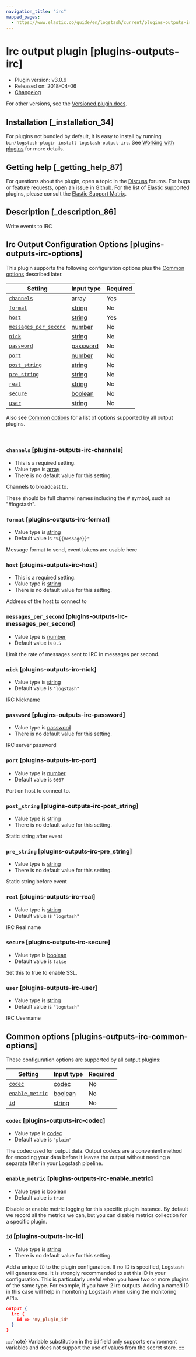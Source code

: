 ```yaml
---
navigation_title: "irc"
mapped_pages:
  - https://www.elastic.co/guide/en/logstash/current/plugins-outputs-irc.html
---
```


# Irc output plugin [plugins-outputs-irc]


* Plugin version: v3.0.6
* Released on: 2018-04-06
* [Changelog](https://github.com/logstash-plugins/logstash-output-irc/blob/v3.0.6/CHANGELOG.md)

For other versions, see the [Versioned plugin docs](https://www.elastic.co/guide/en/logstash-versioned-plugins/current/output-irc-index.md).

## Installation [_installation_34]

For plugins not bundled by default, it is easy to install by running `bin/logstash-plugin install logstash-output-irc`. See [Working with plugins](https://www.elastic.co/guide/en/logstash/current/working-with-plugins.html) for more details.


## Getting help [_getting_help_87]

For questions about the plugin, open a topic in the [Discuss](http://discuss.elastic.co) forums. For bugs or feature requests, open an issue in [Github](https://github.com/logstash-plugins/logstash-output-irc). For the list of Elastic supported plugins, please consult the [Elastic Support Matrix](https://www.elastic.co/support/matrix#logstash_plugins).


## Description [_description_86]

Write events to IRC


## Irc Output Configuration Options [plugins-outputs-irc-options]

This plugin supports the following configuration options plus the [Common options](plugins-outputs-irc.md#plugins-outputs-irc-common-options) described later.

| Setting | Input type | Required |
| --- | --- | --- |
| [`channels`](plugins-outputs-irc.md#plugins-outputs-irc-channels) | [array](introduction.md#array) | Yes |
| [`format`](plugins-outputs-irc.md#plugins-outputs-irc-format) | [string](introduction.md#string) | No |
| [`host`](plugins-outputs-irc.md#plugins-outputs-irc-host) | [string](introduction.md#string) | Yes |
| [`messages_per_second`](plugins-outputs-irc.md#plugins-outputs-irc-messages_per_second) | [number](introduction.md#number) | No |
| [`nick`](plugins-outputs-irc.md#plugins-outputs-irc-nick) | [string](introduction.md#string) | No |
| [`password`](plugins-outputs-irc.md#plugins-outputs-irc-password) | [password](introduction.md#password) | No |
| [`port`](plugins-outputs-irc.md#plugins-outputs-irc-port) | [number](introduction.md#number) | No |
| [`post_string`](plugins-outputs-irc.md#plugins-outputs-irc-post_string) | [string](introduction.md#string) | No |
| [`pre_string`](plugins-outputs-irc.md#plugins-outputs-irc-pre_string) | [string](introduction.md#string) | No |
| [`real`](plugins-outputs-irc.md#plugins-outputs-irc-real) | [string](introduction.md#string) | No |
| [`secure`](plugins-outputs-irc.md#plugins-outputs-irc-secure) | [boolean](introduction.md#boolean) | No |
| [`user`](plugins-outputs-irc.md#plugins-outputs-irc-user) | [string](introduction.md#string) | No |

Also see [Common options](plugins-outputs-irc.md#plugins-outputs-irc-common-options) for a list of options supported by all output plugins.

 

### `channels` [plugins-outputs-irc-channels]

* This is a required setting.
* Value type is [array](introduction.md#array)
* There is no default value for this setting.

Channels to broadcast to.

These should be full channel names including the *#* symbol, such as "#logstash".


### `format` [plugins-outputs-irc-format]

* Value type is [string](introduction.md#string)
* Default value is `"%{{message}}"`

Message format to send, event tokens are usable here


### `host` [plugins-outputs-irc-host]

* This is a required setting.
* Value type is [string](introduction.md#string)
* There is no default value for this setting.

Address of the host to connect to


### `messages_per_second` [plugins-outputs-irc-messages_per_second]

* Value type is [number](introduction.md#number)
* Default value is `0.5`

Limit the rate of messages sent to IRC in messages per second.


### `nick` [plugins-outputs-irc-nick]

* Value type is [string](introduction.md#string)
* Default value is `"logstash"`

IRC Nickname


### `password` [plugins-outputs-irc-password]

* Value type is [password](introduction.md#password)
* There is no default value for this setting.

IRC server password


### `port` [plugins-outputs-irc-port]

* Value type is [number](introduction.md#number)
* Default value is `6667`

Port on host to connect to.


### `post_string` [plugins-outputs-irc-post_string]

* Value type is [string](introduction.md#string)
* There is no default value for this setting.

Static string after event


### `pre_string` [plugins-outputs-irc-pre_string]

* Value type is [string](introduction.md#string)
* There is no default value for this setting.

Static string before event


### `real` [plugins-outputs-irc-real]

* Value type is [string](introduction.md#string)
* Default value is `"logstash"`

IRC Real name


### `secure` [plugins-outputs-irc-secure]

* Value type is [boolean](introduction.md#boolean)
* Default value is `false`

Set this to true to enable SSL.


### `user` [plugins-outputs-irc-user]

* Value type is [string](introduction.md#string)
* Default value is `"logstash"`

IRC Username



## Common options [plugins-outputs-irc-common-options]

These configuration options are supported by all output plugins:

| Setting | Input type | Required |
| --- | --- | --- |
| [`codec`](plugins-outputs-irc.md#plugins-outputs-irc-codec) | [codec](https://www.elastic.co/guide/en/logstash/current/configuration-file-structure.html#codec) | No |
| [`enable_metric`](plugins-outputs-irc.md#plugins-outputs-irc-enable_metric) | [boolean](https://www.elastic.co/guide/en/logstash/current/configuration-file-structure.html#boolean) | No |
| [`id`](plugins-outputs-irc.md#plugins-outputs-irc-id) | [string](https://www.elastic.co/guide/en/logstash/current/configuration-file-structure.html#string) | No |

### `codec` [plugins-outputs-irc-codec]

* Value type is [codec](https://www.elastic.co/guide/en/logstash/current/configuration-file-structure.html#codec)
* Default value is `"plain"`

The codec used for output data. Output codecs are a convenient method for encoding your data before it leaves the output without needing a separate filter in your Logstash pipeline.


### `enable_metric` [plugins-outputs-irc-enable_metric]

* Value type is [boolean](https://www.elastic.co/guide/en/logstash/current/configuration-file-structure.html#boolean)
* Default value is `true`

Disable or enable metric logging for this specific plugin instance. By default we record all the metrics we can, but you can disable metrics collection for a specific plugin.


### `id` [plugins-outputs-irc-id]

* Value type is [string](https://www.elastic.co/guide/en/logstash/current/configuration-file-structure.html#string)
* There is no default value for this setting.

Add a unique `ID` to the plugin configuration. If no ID is specified, Logstash will generate one. It is strongly recommended to set this ID in your configuration. This is particularly useful when you have two or more plugins of the same type. For example, if you have 2 irc outputs. Adding a named ID in this case will help in monitoring Logstash when using the monitoring APIs.

```json
output {
  irc {
    id => "my_plugin_id"
  }
}
```

::::{note} 
Variable substitution in the `id` field only supports environment variables and does not support the use of values from the secret store.
::::




